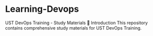 # Learning-Devops
UST DevOps Training - Study Materials 📌 Introduction This repository contains comprehensive study materials for UST DevOps Training.
